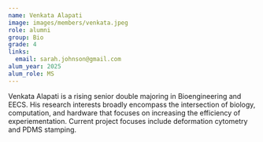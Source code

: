```yaml
---
name: Venkata Alapati
image: images/members/venkata.jpeg
role: alumni
group: Bio
grade: 4
links:
  email: sarah.johnson@gmail.com
alum_year: 2025
alum_role: MS
---
```


Venkata Alapati is a rising senior double majoring in Bioengineering and EECS. His research interests broadly encompass the intersection of biology, computation, and hardware that focuses on increasing the efficiency of experiementation. Current project focuses include deformation cytometry and PDMS stamping. 
